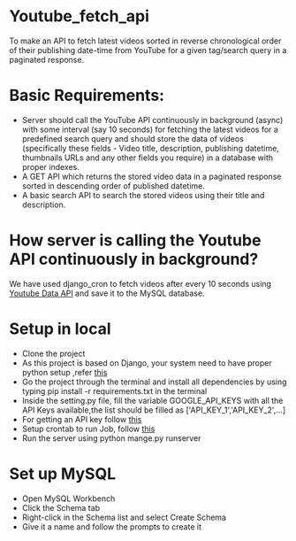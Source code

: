 # Youtube_fetch_api
To make an API to fetch latest videos sorted in reverse chronological order of their publishing date-time from YouTube for a given tag/search query in a paginated response.
# Basic Requirements:
- Server should call the YouTube API continuously in background (async) with some interval (say 10 seconds) for fetching the latest videos for a predefined search query and should store the data of videos (specifically these fields - Video title, description, publishing datetime, thumbnails URLs and any other fields you require) in a database with proper indexes.
- A GET API which returns the stored video data in a paginated response sorted in descending order of published datetime.
- A basic search API to search the stored videos using their title and description.
# How server is calling the Youtube API continuously in background?
We have used django_cron to fetch videos after every 10 seconds using [Youtube Data API](https://developers.google.com/youtube/v3/docs/search/list) and save it to the MySQL database.
# Setup in local
- Clone the project
- As this project is based on Django, your system need to have proper python setup ,refer [this](https://www.python.org/downloads/)
- Go the project through the terminal and install all dependencies by using typing pip install -r requirements.txt in the terminal
- Inside the setting.py file, fill the variable GOOGLE_API_KEYS with all the API Keys available,the list should be filled as ['API_KEY_1','API_KEY_2',...]
- For getting an API key follow [this](https://developers.google.com/youtube/v3/getting-started)
- Setup crontab to run Job, follow [this](https://django-cron.readthedocs.io/en/latest/installation.html)
- Run the server using python mange.py runserver
# Set up MySQL
- Open MySQL Workbench
- Click the Schema tab
- Right-click in the Schema list and select Create Schema
- Give it a name and follow the prompts to create it
